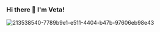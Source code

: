 ### Hi there 👋 I'm Veta!

![213538540-7789b9e1-e511-4404-b47b-97606eb98e43](https://user-images.githubusercontent.com/83884905/213875518-da565bb5-40d4-4738-9ef8-c41b93287ff3.png)

